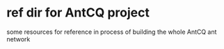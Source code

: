 ref dir for AntCQ project 
==

some resources for reference in process of building the whole AntCQ ant network 

